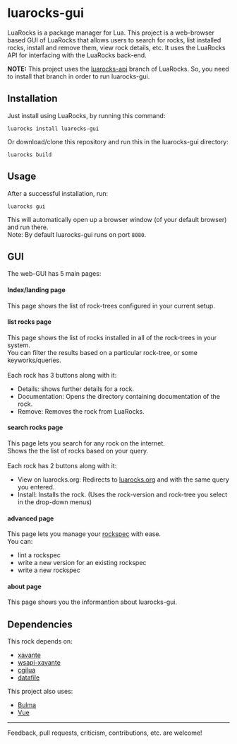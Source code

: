 # luarocks-gui

LuaRocks is a package manager for Lua. This project is a web-browser based GUI of LuaRocks that allows users to search for rocks, list installed rocks, install and remove them, view rock details, etc. It uses the LuaRocks API for interfacing with the LuaRocks back-end.

**NOTE:** This project uses the [luarocks-api](https://github.com/luarocks/luarocks/tree/luarocks-api) branch of LuaRocks. So, you need to install that branch in order to run luarocks-gui.

## Installation
Just install using LuaRocks, by running this command:
```
luarocks install luarocks-gui
```
Or download/clone this repository and run this in the luarocks-gui directory:
```
luarocks build
```

## Usage

After a successful installation, run:
```
luarocks gui
```
This will automatically open up a browser window (of your default browser) and run there.\
Note: By default luarocks-gui runs on port ```8080```.

## GUI

The web-GUI has 5 main pages:

#### Index/landing page
This page shows the list of rock-trees configured in your current setup.

#### list rocks page
This page shows the list of rocks installed in all of the rock-trees in your system.\
You can filter the results based on a particular rock-tree, or some keyworks/queries.\
\
Each rock has 3 buttons along with it:
- Details: shows further details for a rock.
- Documentation: Opens the directory containing documentation of the rock.
- Remove: Removes the rock from LuaRocks.

#### search rocks page
This page lets you search for any rock on the internet.\
Shows the the list of rocks based on your query.\
\
Each rock has 2 buttons along with it:
- View on luarocks.org: Redirects to [luarocks.org](https://luarocks.org) and with the same query you entered.
- Install: Installs the rock. (Uses the rock-version and rock-tree you select in the drop-down menus)

#### advanced page
This page lets you manage your [rockspec](https://github.com/luarocks/luarocks/wiki/Creating-a-rock#writing-a-rockspec) with ease.\
You can:
- lint a rockspec
- write a new version for an existing rockspec
- write a new rockspec

#### about page
This page shows you the informantion about luarocks-gui.


## Dependencies

This rock depends on:
- [xavante](https://keplerproject.github.io/xavante/)
- [wsapi-xavante](https://keplerproject.github.io/xavante/)
- [cgilua](https://keplerproject.github.io/cgilua/)
- [datafile](https://github.com/hishamhm/datafile)

This project also uses:
- [Bulma](https://github.com/jgthms/bulma)
- [Vue](https://github.com/vuejs/vue)

--------------------------------------------------------------------
Feedback, pull requests, criticism, contributions, etc. are welcome!
